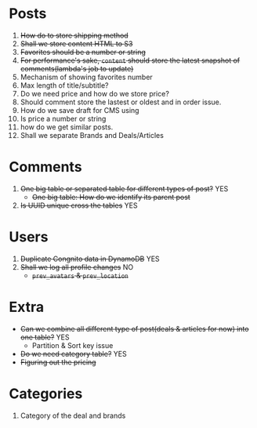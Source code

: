 # Posts
1. ~~How do to store shipping method~~
2. ~~Shall we store content HTML to S3~~
3. ~~Favorites should be a number or string~~
4. ~~For performance's sake, `content` should store the latest snapshot of comments(lambda's job to update)~~
5. Mechanism of showing favorites number
6. Max length of title/subtitle?
7. Do we need price and how do we store price?
8. Should comment store the lastest or oldest and in order issue.
9. How do we save draft for CMS using
10. Is price a number or string
11. how do we get similar posts.
12. Shall we separate Brands and Deals/Articles

# Comments
1. ~~One big table or separated table for different types of post?~~ YES
    - ~~One big table: How do we identify its parent post~~
2. ~~Is UUID unique cross the tables~~ YES

# Users
1. ~~Duplicate Congnito data in DynamoDB~~ YES
2. ~~Shall we log all profile changes~~ NO
    - ~~`prev_avatars` & `prev_location`~~

# Extra
- ~~Can we combine all different type of post(deals & articles for now) into one table?~~ YES
    - Partition & Sort key issue
- ~~Do we need category table?~~ YES
- ~~Figuring out the pricing~~

# Categories
1. Category of the deal and brands